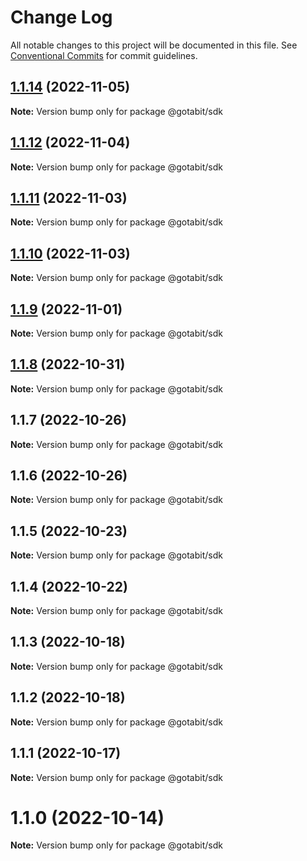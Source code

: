 # Change Log

All notable changes to this project will be documented in this file.
See [Conventional Commits](https://conventionalcommits.org) for commit guidelines.

## [1.1.14](https://github.com/gotabit/sdk-ts/compare/@gotabit/sdk@1.1.12...@gotabit/sdk@1.1.14) (2022-11-05)

**Note:** Version bump only for package @gotabit/sdk

## [1.1.12](https://github.com/gotabit/sdk-ts/compare/@gotabit/sdk@1.1.11...@gotabit/sdk@1.1.12) (2022-11-04)

**Note:** Version bump only for package @gotabit/sdk

## [1.1.11](https://github.com/gotabit/sdk-ts/compare/@gotabit/sdk@1.1.10...@gotabit/sdk@1.1.11) (2022-11-03)

**Note:** Version bump only for package @gotabit/sdk

## [1.1.10](https://github.com/gotabit/sdk-ts/compare/@gotabit/sdk@1.1.9...@gotabit/sdk@1.1.10) (2022-11-03)

**Note:** Version bump only for package @gotabit/sdk

## [1.1.9](https://github.com/gotabit/sdk-ts/compare/@gotabit/sdk@1.1.7...@gotabit/sdk@1.1.9) (2022-11-01)

**Note:** Version bump only for package @gotabit/sdk

## [1.1.8](https://github.com/gotabit/sdk-ts/compare/@gotabit/sdk@1.1.7...@gotabit/sdk@1.1.8) (2022-10-31)

**Note:** Version bump only for package @gotabit/sdk

## 1.1.7 (2022-10-26)

**Note:** Version bump only for package @gotabit/sdk

## 1.1.6 (2022-10-26)

**Note:** Version bump only for package @gotabit/sdk

## 1.1.5 (2022-10-23)

**Note:** Version bump only for package @gotabit/sdk

## 1.1.4 (2022-10-22)

**Note:** Version bump only for package @gotabit/sdk

## 1.1.3 (2022-10-18)

**Note:** Version bump only for package @gotabit/sdk

## 1.1.2 (2022-10-18)

**Note:** Version bump only for package @gotabit/sdk

## 1.1.1 (2022-10-17)

**Note:** Version bump only for package @gotabit/sdk

# 1.1.0 (2022-10-14)

**Note:** Version bump only for package @gotabit/sdk
